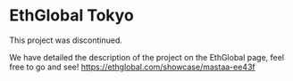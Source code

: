 # EthGlobal Tokyo

This project was discontinued.

We have detailed the description of the project on the EthGlobal page, feel free to go and see!
https://ethglobal.com/showcase/mastaa-ee43f
